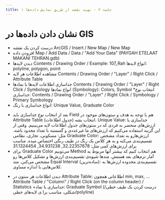 ```yaml
---
title: جلسه ۳ - تهیه نقشه از طریق نمایش داده‌ها ۱
---
```

# نشان دادن داده‌ها در GIS

+ درست کردن یک نقشه
ArcGIS / Insert / New Map / New Map
+ افزودن داده
Map / Add Data / Data / "Add Your Data" (PAYGAH ETELAAT MAKANI TEHRAN.gdb)
+ دیدن لایه‌ها
Contents / Drawing Order / Example: 107_Rah
انواع لایه‌ها: polyline, polygon, point
+ مشاهده اطلاعات هر لایه
Contents / Drawing Order / "Layer" / Right Click / Attribute Table
+ جداسازی اطلاعات لایه‌ها با نمادها
Contents / Drawing Order / "Layer" / Right Click / Symbology
انواع نمادها (Symbology): Colors, Symbol
*انتخاب نوع جداسازی:
Contents / Drawing Order / "Layer" / Right Click / Symbology / Primary Symbology
+ انواع جداسازی با رنگ: Unique Value, Graduate Color
* بعد از انتخاب نوع جداسازی باید Field هم با توجه به هدف و ستون‌های موجود در Attribute Table (جدول اطلاعات) انتخاب بشه.
Unique Value: جداسازی با ارزش‌های منحصر به فردی که در ستون‌های جدول اطلاعات لایه می‌بینیم. وقتی از این گزینه استفاده می‌کنیم که ارزش‌های ما غیرعددی و گسسته با تعداد محدود باشه. مثل: مسکونی، تجاری، نظامی
Graduate Color: ارزش‌هارو به تعداد مشخص تقسیم‌بندی می‌کنه و به هر کلاس یک رنگ در طیف رنگی اختصاص میده. مناسب برای ارزش‌های کمی مثل: 32.22357678, 34.931238, 31.1324454
* برای Graduate Color می‌تونیم Method هم انتخاب کنیم که بیشتر آنها مربوط به آمار ترم‌های بعد هستش. متدها شیوه‌ی تقسیم‌بندی ارزش‌ها و تشکیل کلاس‌ها رو مشخص می‌کنن.
متد Equal Interval (ساده‌ترین): تقسیم‌بندی محدوده ارزش‌ها به کلاس‌هایی با اندازه مساوی.
+ دیدن اطلاعات هر ستون در Attribute Table: اطلاعاتی همچون min, max, ...
Attribute Table / "Column" / Right Click (on the column header) / Statistics 
+جداسازی با نماد: Graduate Symbol (درست کردن یک طیف خطی/شکلی، مناسب برا ی لایه‌های خطی/polyline)
